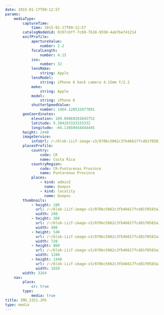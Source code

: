 ```yaml
---
date: 2015-01-17T09:12:57
params:
    mediaType:
        captureTime:
            time: 2015-01-17T09:12:57
        catalogNodeUid: 0197cbff-7c69-7b18-9550-4ab7be741214
        exifProfile:
            apertureValue:
                number: 2.2
            focalLength:
                number: 4.15
            iso:
                number: 32
            lensMake:
                string: Apple
            lensModel:
                string: iPhone 6 back camera 4.15mm f/2.2
            make:
                string: Apple
            model:
                string: iPhone 6
            shutterSpeedValue:
                number: 1464.128532477891
        geoCoordinates:
            elevation: 109.89869281045752
            latitude: 9.384283333333332
            longitude: -84.13859444444445
        height: 2448
        imageService:
            infoUrl: /~/blob-iiif-image-v3/070bc5062c3fb46617fcd81f0583a37ccb5ff36faf6298b0916e937cea4e4e4d/info.json
        placesProfile:
            country:
                code: CR
                name: Costa Rica
            countryRegion:
                code: CR-Puntarenas Province
                name: Puntarenas Province
            places:
                - kind: admin2
                  name: Quepos
                - kind: locality
                  name: Quepos
        thumbnails:
            - height: 180
              url: /~/blob-iiif-image-v3/070bc5062c3fb46617fcd81f0583a37ccb5ff36faf6298b0916e937cea4e4e4d/full/240%2C180/0/default.jpg
              width: 240
            - height: 360
              url: /~/blob-iiif-image-v3/070bc5062c3fb46617fcd81f0583a37ccb5ff36faf6298b0916e937cea4e4e4d/full/480%2C360/0/default.jpg
              width: 480
            - height: 540
              url: /~/blob-iiif-image-v3/070bc5062c3fb46617fcd81f0583a37ccb5ff36faf6298b0916e937cea4e4e4d/full/720%2C540/0/default.jpg
              width: 720
            - height: 960
              url: /~/blob-iiif-image-v3/070bc5062c3fb46617fcd81f0583a37ccb5ff36faf6298b0916e937cea4e4e4d/full/1280%2C960/0/default.jpg
              width: 1280
            - height: 1440
              url: /~/blob-iiif-image-v3/070bc5062c3fb46617fcd81f0583a37ccb5ff36faf6298b0916e937cea4e4e4d/full/1920%2C1440/0/default.jpg
              width: 1920
        width: 3264
    nav:
        place:
            cr: true
        type:
            media: true
title: IMG_2321.JPG
type: media
---
```

